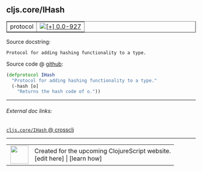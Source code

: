 ## cljs.core/IHash



 <table border="1">
<tr>
<td>protocol</td>
<td><a href="https://github.com/cljsinfo/cljs-api-docs/tree/0.0-927"><img valign="middle" alt="[+] 0.0-927" title="Added in 0.0-927" src="https://img.shields.io/badge/+-0.0--927-lightgrey.svg"></a> </td>
</tr>
</table>







Source docstring:

```
Protocol for adding hashing functionality to a type.
```


Source code @ [github]():

```clj
(defprotocol IHash
  "Protocol for adding hashing functionality to a type."
  (-hash [o]
    "Returns the hash code of o."))
```

<!--
Repo - tag - source tree - lines:

 <pre>

</pre>

-->

---



###### External doc links:

[`cljs.core/IHash` @ crossclj](http://crossclj.info/fun/cljs.core.cljs/IHash.html)<br>

---

 <table>
<tr><td>
<img valign="middle" align="right" width="48px" src="http://i.imgur.com/Hi20huC.png">
</td><td>
Created for the upcoming ClojureScript website.<br>
[edit here] | [learn how]
</td></tr></table>

[edit here]:https://github.com/cljsinfo/cljs-api-docs/blob/master/cljsdoc/cljs.core/IHash.cljsdoc
[learn how]:https://github.com/cljsinfo/cljs-api-docs/wiki/cljsdoc-files

<!--

This information was too distracting to show to readers, but I'll leave it
commented here since it is helpful to:

- pretty-print the data used to generate this document
- and show how to retrieve that data



The API data for this symbol:

```clj
{:ns "cljs.core",
 :name "IHash",
 :name-encode "IHash",
 :history [["+" "0.0-927"]],
 :type "protocol",
 :full-name-encode "cljs.core/IHash",
 :source {:code "(defprotocol IHash\n  \"Protocol for adding hashing functionality to a type.\"\n  (-hash [o]\n    \"Returns the hash code of o.\"))",
          :title "Source code",
          :repo "clojurescript",
          :tag "r1.9.14",
          :filename "src/main/cljs/cljs/core.cljs",
          :lines [603 606],
          :url "https://github.com/clojure/clojurescript/blob/r1.9.14/src/main/cljs/cljs/core.cljs#L603-L606"},
 :methods [{:name "-hash",
            :signature ["[o]"],
            :docstring "Returns the hash code of o."}],
 :full-name "cljs.core/IHash",
 :docstring "Protocol for adding hashing functionality to a type.",
 :cljsdoc-url "https://github.com/cljsinfo/cljs-api-docs/blob/master/cljsdoc/cljs.core/IHash.cljsdoc"}

```

Retrieve the API data for this symbol:

```clj
;; from Clojure REPL
(require '[clojure.edn :as edn])
(-> (slurp "https://raw.githubusercontent.com/cljsinfo/cljs-api-docs/catalog/cljs-api.edn")
    (edn/read-string)
    (get-in [:symbols "cljs.core/IHash"]))
```

-->
